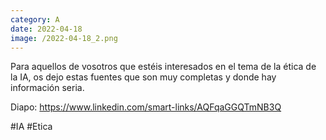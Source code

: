 ```yaml
--- 
category: A 
date: 2022-04-18 
image: /2022-04-18_2.png 
--- 
```


Para aquellos de vosotros que estéis interesados en el tema de la ética de la IA, os dejo estas fuentes que son muy completas y donde hay información seria.

Diapo: https://www.linkedin.com/smart-links/AQFqaGGQTmNB3Q

#IA #Etica